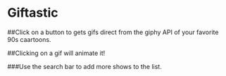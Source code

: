 # Giftastic

##Click on a button to gets gifs direct from the giphy API of your favorite 90s caartoons. 

##Clicking on a gif will animate it!

###Use the search bar to add more shows to the list.